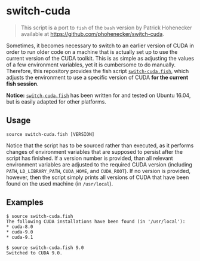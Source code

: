 switch-cuda
===========

> This script is a port to `fish` of the `bash` version by Patrick Hohenecker available at https://github.com/phohenecker/switch-cuda.

Sometimes, it becomes necessary to switch to an earlier version of CUDA in order to run older code on a machine that is
actually set up to use the current version of the CUDA toolkit.
This is as simple as adjusting the values of a few environment variables, yet it is cumbersome to do manually.
Therefore, this repository provides the fish script [`switch-cuda.fish`](switch-cuda.fish), which adjusts the environment to
use a specific version of CUDA **for the current fish session**.

**Notice:** [`switch-cuda.fish`](switch-cuda.fish) has been written for and tested on Ubuntu 16.04, but is easily adapted
for other platforms.


Usage
-----

```
source switch-cuda.fish [VERSION]
```

Notice that the script has to be sourced rather than executed, as it performs changes of environment variables that are
supposed to persist after the script has finished.
If a version number is provided, than all relevant environment variables are adjusted to the required CUDA version
(including `PATH`, `LD_LIBRARY_PATH`, `CUDA_HOME`, and `CUDA_ROOT`).
If no version is provided, however, then the script simply prints all versions of CUDA that have been found on the used
machine (in `/usr/local`).


Examples
--------

```
$ source switch-cuda.fish 
The following CUDA installations have been found (in '/usr/local'):
* cuda-8.0
* cuda-9.0
* cuda-9.1
```

```
$ source switch-cuda.fish 9.0
Switched to CUDA 9.0.
```
